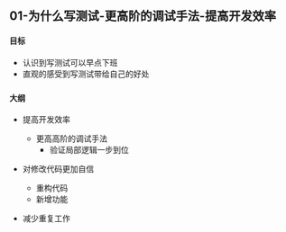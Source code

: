 ## 01-为什么写测试-更高阶的调试手法-提高开发效率


#### 目标
- 认识到写测试可以早点下班
- 直观的感受到写测试带给自己的好处

### &#x20;

#### 大纲
- 提高开发效率
  - 更高高阶的调试手法
    - 验证局部逻辑一步到位

- 对修改代码更加自信
  - 重构代码
  - 新增功能
- 减少重复工作

